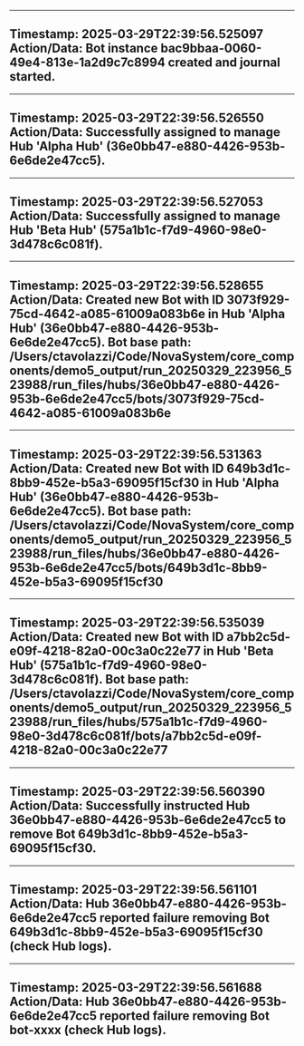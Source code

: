 
---
**Timestamp:** 2025-03-29T22:39:56.525097
**Action/Data:**
Bot instance bac9bbaa-0060-49e4-813e-1a2d9c7c8994 created and journal started.
---

---
**Timestamp:** 2025-03-29T22:39:56.526550
**Action/Data:**
Successfully assigned to manage Hub 'Alpha Hub' (36e0bb47-e880-4426-953b-6e6de2e47cc5).
---

---
**Timestamp:** 2025-03-29T22:39:56.527053
**Action/Data:**
Successfully assigned to manage Hub 'Beta Hub' (575a1b1c-f7d9-4960-98e0-3d478c6c081f).
---

---
**Timestamp:** 2025-03-29T22:39:56.528655
**Action/Data:**
Created new Bot with ID 3073f929-75cd-4642-a085-61009a083b6e in Hub 'Alpha Hub' (36e0bb47-e880-4426-953b-6e6de2e47cc5). Bot base path: /Users/ctavolazzi/Code/NovaSystem/core_components/demo5_output/run_20250329_223956_523988/run_files/hubs/36e0bb47-e880-4426-953b-6e6de2e47cc5/bots/3073f929-75cd-4642-a085-61009a083b6e
---

---
**Timestamp:** 2025-03-29T22:39:56.531363
**Action/Data:**
Created new Bot with ID 649b3d1c-8bb9-452e-b5a3-69095f15cf30 in Hub 'Alpha Hub' (36e0bb47-e880-4426-953b-6e6de2e47cc5). Bot base path: /Users/ctavolazzi/Code/NovaSystem/core_components/demo5_output/run_20250329_223956_523988/run_files/hubs/36e0bb47-e880-4426-953b-6e6de2e47cc5/bots/649b3d1c-8bb9-452e-b5a3-69095f15cf30
---

---
**Timestamp:** 2025-03-29T22:39:56.535039
**Action/Data:**
Created new Bot with ID a7bb2c5d-e09f-4218-82a0-00c3a0c22e77 in Hub 'Beta Hub' (575a1b1c-f7d9-4960-98e0-3d478c6c081f). Bot base path: /Users/ctavolazzi/Code/NovaSystem/core_components/demo5_output/run_20250329_223956_523988/run_files/hubs/575a1b1c-f7d9-4960-98e0-3d478c6c081f/bots/a7bb2c5d-e09f-4218-82a0-00c3a0c22e77
---

---
**Timestamp:** 2025-03-29T22:39:56.560390
**Action/Data:**
Successfully instructed Hub 36e0bb47-e880-4426-953b-6e6de2e47cc5 to remove Bot 649b3d1c-8bb9-452e-b5a3-69095f15cf30.
---

---
**Timestamp:** 2025-03-29T22:39:56.561101
**Action/Data:**
Hub 36e0bb47-e880-4426-953b-6e6de2e47cc5 reported failure removing Bot 649b3d1c-8bb9-452e-b5a3-69095f15cf30 (check Hub logs).
---

---
**Timestamp:** 2025-03-29T22:39:56.561688
**Action/Data:**
Hub 36e0bb47-e880-4426-953b-6e6de2e47cc5 reported failure removing Bot bot-xxxx (check Hub logs).
---
